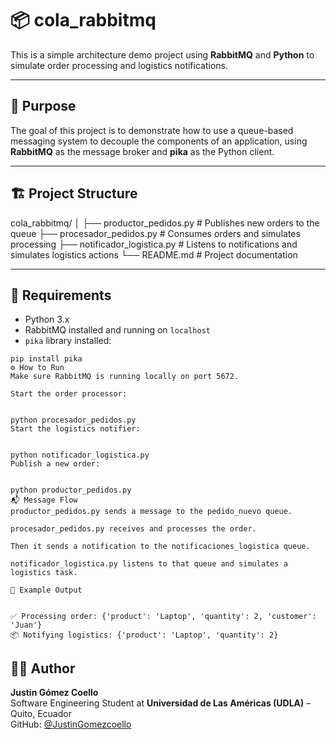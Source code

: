 # 📦 cola_rabbitmq

This is a simple architecture demo project using **RabbitMQ** and **Python** to simulate order processing and logistics notifications.

---

## 🧠 Purpose

The goal of this project is to demonstrate how to use a queue-based messaging system to decouple the components of an application, using **RabbitMQ** as the message broker and **pika** as the Python client.

---

## 🏗️ Project Structure

cola_rabbitmq/
│
├── productor_pedidos.py # Publishes new orders to the queue
├── procesador_pedidos.py # Consumes orders and simulates processing
├── notificador_logistica.py # Listens to notifications and simulates logistics actions
└── README.md # Project documentation



---

## 🚀 Requirements

- Python 3.x
- RabbitMQ installed and running on `localhost`
- `pika` library installed:

```
pip install pika
⚙️ How to Run
Make sure RabbitMQ is running locally on port 5672.

Start the order processor:


python procesador_pedidos.py
Start the logistics notifier:


python notificador_logistica.py
Publish a new order:


python productor_pedidos.py
📬 Message Flow
productor_pedidos.py sends a message to the pedido_nuevo queue.

procesador_pedidos.py receives and processes the order.

Then it sends a notification to the notificaciones_logistica queue.

notificador_logistica.py listens to that queue and simulates a logistics task.

📸 Example Output


✅ Processing order: {'product': 'Laptop', 'quantity': 2, 'customer': 'Juan'}
📦 Notifying logistics: {'product': 'Laptop', 'quantity': 2}

```
## 🧑‍💻 Author

**Justin Gómez Coello**  
Software Engineering Student at **Universidad de Las Américas (UDLA)** – Quito, Ecuador  
GitHub: [@JustinGomezcoello](https://github.com/JustinGomezcoello)


